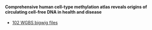 #### Comprehensive human cell-type methylation atlas reveals origins of circulating cell-free DNA in health and disease

* [102 WGBS bigwig files](https://www.encodeproject.org/search/?type=Experiment&assay_title=WGBS&status=released&assembly=GRCh38&files.file_type=bigWig)
